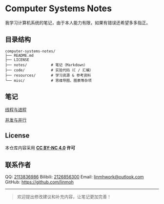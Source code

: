 # Computer Systems Notes

我学习计算机系统的笔记，由于本人能力有限，如果有错误还希望多多指正。

## 目录结构

```
computer-systems-notes/
├── README.md
├── LICENSE
├── notes/           # 笔记（Markdown）
├── code/            # 实验代码（C / 汇编）
├── resources/       # 学习资源 & 参考资料
└── misc/            # 思维导图、图表等杂项
```

## 笔记

[线程与进程](notes/线程与进程.md)

[并发与并行](notes/并发和并行.md)

## License

本仓库内容采用 **[CC BY-NC 4.0](https://creativecommons.org/licenses/by-nc/4.0/) 许可**

## 联系作者

QQ: [2113836986](https://qm.qq.com/cgi-bin/qm/qr?k=tnjMHnEtiEZ1ZxjxzdH3RaXlLTnTzGBX)
Bilibili: [2126856300](https://space.bilibili.com/2126856300)
Email: [linmhwork@outlook.com](mailto:linmhwork@outlook.com)
GitHub: https://github.com/linmoh

---

> 欢迎提出修改建议和补充内容，让笔记更加完善！
